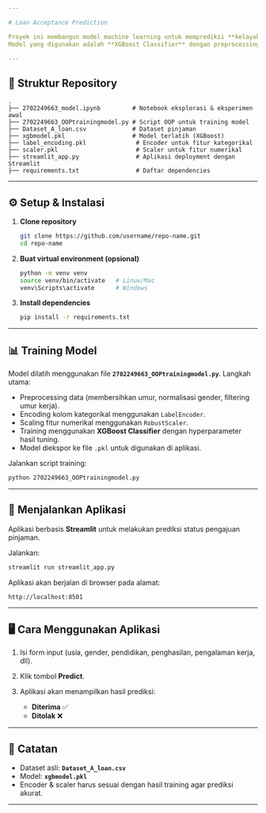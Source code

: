 ```yaml
---

# Loan Acceptance Prediction

Proyek ini membangun model machine learning untuk memprediksi **kelayakan pengajuan pinjaman (loan acceptance)** berdasarkan data demografis, finansial, dan riwayat kredit seseorang.
Model yang digunakan adalah **XGBoost Classifier** dengan preprocessing (encoding & scaling) dan aplikasi deployment menggunakan **Streamlit**.

---
```


## 📂 Struktur Repository

```
.
├── 2702249663_model.ipynb         # Notebook eksplorasi & eksperimen awal
├── 2702249663_OOPtrainingmodel.py # Script OOP untuk training model
├── Dataset_A_loan.csv             # Dataset pinjaman
├── xgbmodel.pkl                   # Model terlatih (XGBoost)
├── label_encoding.pkl              # Encoder untuk fitur kategorikal
├── scaler.pkl                      # Scaler untuk fitur numerikal
├── streamlit_app.py                # Aplikasi deployment dengan Streamlit
├── requirements.txt                # Daftar dependencies
```

---

## ⚙️ Setup & Instalasi

1. **Clone repository**

   ```bash
   git clone https://github.com/username/repo-name.git
   cd repo-name
   ```

2. **Buat virtual environment (opsional)**

   ```bash
   python -m venv venv
   source venv/bin/activate   # Linux/Mac
   venv\Scripts\activate      # Windows
   ```

3. **Install dependencies**

   ```bash
   pip install -r requirements.txt
   ```

---

## 📊 Training Model

Model dilatih menggunakan file **`2702249663_OOPtrainingmodel.py`**.
Langkah utama:

* Preprocessing data (membersihkan umur, normalisasi gender, filtering umur kerja).
* Encoding kolom kategorikal menggunakan `LabelEncoder`.
* Scaling fitur numerikal menggunakan `RobustScaler`.
* Training menggunakan **XGBoost Classifier** dengan hyperparameter hasil tuning.
* Model diekspor ke file `.pkl` untuk digunakan di aplikasi.

Jalankan script training:

```bash
python 2702249663_OOPtrainingmodel.py
```

---

## 🚀 Menjalankan Aplikasi

Aplikasi berbasis **Streamlit** untuk melakukan prediksi status pengajuan pinjaman.

Jalankan:

```bash
streamlit run streamlit_app.py
```

Aplikasi akan berjalan di browser pada alamat:

```
http://localhost:8501
```

---

## 🖥️ Cara Menggunakan Aplikasi

1. Isi form input (usia, gender, pendidikan, penghasilan, pengalaman kerja, dll).
2. Klik tombol **Predict**.
3. Aplikasi akan menampilkan hasil prediksi:

   * **Diterima** ✅
   * **Ditolak** ❌

---

## 📌 Catatan

* Dataset asli: **`Dataset_A_loan.csv`**
* Model: **`xgbmodel.pkl`**
* Encoder & scaler harus sesuai dengan hasil training agar prediksi akurat.

---
